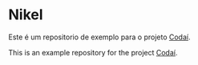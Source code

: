 # Nikel

Este é um repositorio de exemplo para o projeto [Codaí](https://academy.growdev.com.br/courses/codai-2-0/).

This is an example repository for the project [Codaí](https://academy.growdev.com.br/courses/codai-2-0/).
